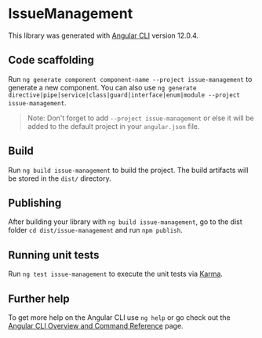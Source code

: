 # IssueManagement

This library was generated with [Angular CLI](https://github.com/angular/angular-cli) version 12.0.4.

## Code scaffolding

Run `ng generate component component-name --project issue-management` to generate a new component. You can also use `ng generate directive|pipe|service|class|guard|interface|enum|module --project issue-management`.
> Note: Don't forget to add `--project issue-management` or else it will be added to the default project in your `angular.json` file. 

## Build

Run `ng build issue-management` to build the project. The build artifacts will be stored in the `dist/` directory.

## Publishing

After building your library with `ng build issue-management`, go to the dist folder `cd dist/issue-management` and run `npm publish`.

## Running unit tests

Run `ng test issue-management` to execute the unit tests via [Karma](https://karma-runner.github.io).

## Further help

To get more help on the Angular CLI use `ng help` or go check out the [Angular CLI Overview and Command Reference](https://angular.io/cli) page.
